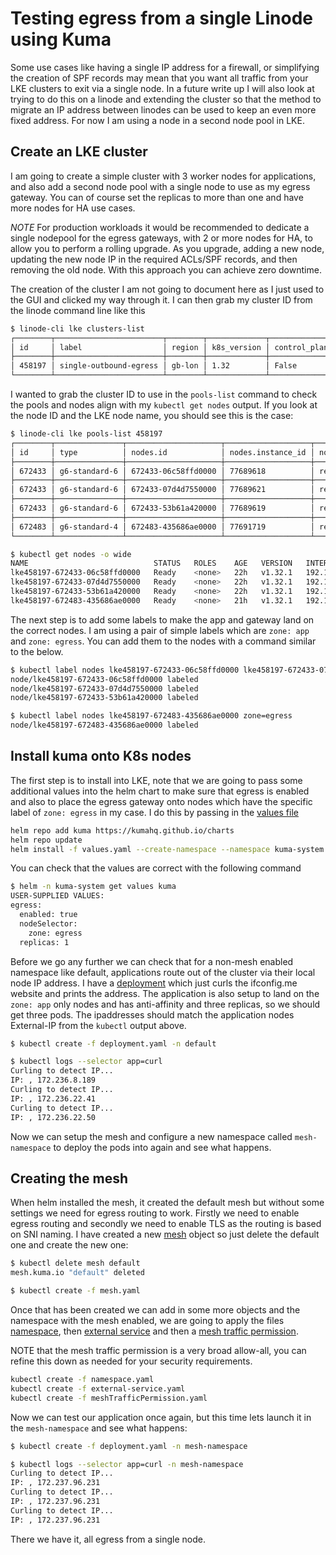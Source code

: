 # Testing egress from a single Linode using Kuma

Some use cases like having a single IP address for a firewall, or simplifying the creation of SPF records may mean that you want all traffic from your LKE clusters to exit via a single node. In a future write up I will also look at trying to do this on a linode and extending the cluster so that the method to migrate an IP address between linodes can be used to keep an even more fixed address. For now I am using a node in a second node pool in LKE.

## Create an LKE cluster

I am going to create a simple cluster with 3 worker nodes for applications, and also add a second node pool with a single node to use as my egress gateway. You can of course set the replicas to more than one and have more nodes for HA use cases. 

*NOTE* For production workloads it would be recommended to dedicate a single nodepool for the egress gateways, with 2 or more nodes for HA, to allow you to perform a rolling upgrade. As you upgrade, adding a new node, updating the new node IP in the required ACLs/SPF records, and then removing the old node. With this approach you can achieve zero downtime.

The creation of the cluster I am not going to document here as I just used to the GUI and clicked my way through it. I can then grab my cluster ID from the linode command line like this
```bash
$ linode-cli lke clusters-list
┌────────┬────────────────────────┬────────┬─────────────┬─────────────────────────────────┬──────┐
│ id     │ label                  │ region │ k8s_version │ control_plane.high_availability │ tier │
├────────┼────────────────────────┼────────┼─────────────┼─────────────────────────────────┼──────┤
│ 458197 │ single-outbound-egress │ gb-lon │ 1.32        │ False                           │      │
└────────┴────────────────────────┴────────┴─────────────┴─────────────────────────────────┴──────┘
```

I wanted to grab the cluster ID to use in the `pools-list` command to check the pools and nodes align with my `kubectl get nodes` output. If you look at the node ID and the LKE node name, you should see this is the case:

```bash
$ linode-cli lke pools-list 458197
┌────────┬───────────────┬─────────────────────┬───────────────────┬──────────────┐
│ id     │ type          │ nodes.id            │ nodes.instance_id │ nodes.status │
├────────┼───────────────┼─────────────────────┼───────────────────┼──────────────┤
│ 672433 │ g6-standard-6 │ 672433-06c58ffd0000 │ 77689618          │ ready        │
├────────┼───────────────┼─────────────────────┼───────────────────┼──────────────┤
│ 672433 │ g6-standard-6 │ 672433-07d4d7550000 │ 77689621          │ ready        │
├────────┼───────────────┼─────────────────────┼───────────────────┼──────────────┤
│ 672433 │ g6-standard-6 │ 672433-53b61a420000 │ 77689619          │ ready        │
├────────┼───────────────┼─────────────────────┼───────────────────┼──────────────┤
│ 672483 │ g6-standard-4 │ 672483-435686ae0000 │ 77691719          │ ready        │
└────────┴───────────────┴─────────────────────┴───────────────────┴──────────────┘

$ kubectl get nodes -o wide
NAME                            STATUS   ROLES    AGE   VERSION   INTERNAL-IP       EXTERNAL-IP      OS-IMAGE                         KERNEL-VERSION         CONTAINER-RUNTIME
lke458197-672433-06c58ffd0000   Ready    <none>   22h   v1.32.1   192.168.159.162   172.236.8.189    Debian GNU/Linux 12 (bookworm)   6.1.0-30-cloud-amd64   containerd://1.7.25
lke458197-672433-07d4d7550000   Ready    <none>   22h   v1.32.1   192.168.159.187   172.236.22.50    Debian GNU/Linux 12 (bookworm)   6.1.0-30-cloud-amd64   containerd://1.7.25
lke458197-672433-53b61a420000   Ready    <none>   22h   v1.32.1   192.168.159.186   172.236.22.41    Debian GNU/Linux 12 (bookworm)   6.1.0-30-cloud-amd64   containerd://1.7.25
lke458197-672483-435686ae0000   Ready    <none>   21h   v1.32.1   192.168.159.32    172.237.96.231   Debian GNU/Linux 12 (bookworm)   6.1.0-30-cloud-amd64   containerd://1.7.25
```

The next step is to add some labels to make the app and gateway land on the correct nodes. I am using a pair of simple labels which are `zone: app` and `zone: egress`. You can add them to the nodes with a command similar to the below.

```bash
$ kubectl label nodes lke458197-672433-06c58ffd0000 lke458197-672433-07d4d7550000 lke458197-672433-53b61a420000 zone=app
node/lke458197-672433-06c58ffd0000 labeled
node/lke458197-672433-07d4d7550000 labeled
node/lke458197-672433-53b61a420000 labeled

$ kubectl label nodes lke458197-672483-435686ae0000 zone=egress
node/lke458197-672483-435686ae0000 labeled
```

## Install kuma onto K8s nodes

The first step is to install into LKE, note that we are going to pass some additional values into the helm chart to make sure that egress is enabled and also to place the egress gateway onto nodes which have the specific label of `zone: egress` in my case. I do this by passing in the [values file](./values.yaml)

```bash 
helm repo add kuma https://kumahq.github.io/charts
helm repo update
helm install -f values.yaml --create-namespace --namespace kuma-system kuma kuma/kuma 
```
You can check that the values are correct with the following command

```bash
$ helm -n kuma-system get values kuma
USER-SUPPLIED VALUES:
egress:
  enabled: true
  nodeSelector:
    zone: egress
  replicas: 1
```

Before we go any further we can check that for a non-mesh enabled namespace like default, applications route out of the cluster via their local node IP address. I have a [deployment](./deployment.yaml) which just curls the ifconfig.me website and prints the address. The application is also setup to land on the `zone: app` only nodes and has anti-affinity and three replicas, so we should get three pods. The ipaddresses should match the application nodes External-IP from the `kubectl` output above.

```bash
$ kubectl create -f deployment.yaml -n default

$ kubectl logs --selector app=curl
Curling to detect IP...
IP: , 172.236.8.189
Curling to detect IP...
IP: , 172.236.22.41
Curling to detect IP...
IP: , 172.236.22.50
```

Now we can setup the mesh and configure a new namespace called `mesh-namespace` to deploy the pods into again and see what happens.

## Creating the mesh

When helm installed the mesh, it created the default mesh but without some settings we need for egress routing to work. Firstly we need to enable egress routing and secondly we need to enable TLS as the routing is based on SNI naming. I have created a new [mesh](./mesh.yaml) object so just delete the default one and create the new one:

```bash
$ kubectl delete mesh default
mesh.kuma.io "default" deleted

$ kubectl create -f mesh.yaml 
```

Once that has been created we can add in some more objects and the namespace with the mesh enabled, we are going to apply the files [namespace](./namespace.yaml), then [external service](./external-service.yaml) and then a [mesh traffic permission](./meshTrafficPermission.yaml).

NOTE that the mesh traffic permission is a very broad allow-all, you can refine this down as needed for your security requirements.

```bash 
kubectl create -f namespace.yaml 
kubectl create -f external-service.yaml
kubectl create -f meshTrafficPermission.yaml 
```

Now we can test our application once again, but this time lets launch it in the `mesh-namespace` and see what happens:

```bash
$ kubectl create -f deployment.yaml -n mesh-namespace

$ kubectl logs --selector app=curl -n mesh-namespace
Curling to detect IP...
IP: , 172.237.96.231
Curling to detect IP...
IP: , 172.237.96.231
Curling to detect IP...
IP: , 172.237.96.231
```

There we have it, all egress from a single node.



